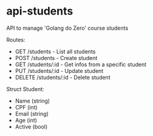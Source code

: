 # api-students
API to manage 'Golang do Zero' course students 

Routes:
- GET /students - List all students
- POST /students - Create student
- GET /students/:id - Get infos from a specific student
- PUT /students/:id - Update student
- DELETE /students/:id - Delete student

Struct Student:
- Name (string)
- CPF (int)
- Email (string)
- Age (int)
- Active (bool)